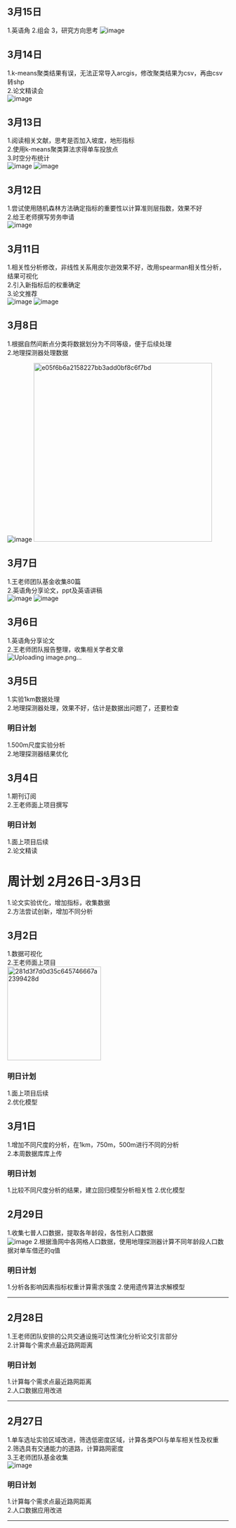 ## 3月15日
1.英语角
2.组会
3，研究方向思考
![image](https://github.com/CityGIS-lzjtu/PLAN/assets/134306304/5ed409b8-822f-4278-bf1d-4537c68e840a)

## 3月14日
1.k-means聚类结果有误，无法正常导入arcgis，修改聚类结果为csv，再由csv转shp<br>
2.论文精读会<br>
![image](https://github.com/CityGIS-lzjtu/PLAN/assets/134306304/bde94bf3-6978-4e6e-adf2-d79c1263ea99)

## 3月13日
1.阅读相关文献，思考是否加入坡度，地形指标<br>
2.使用k-means聚类算法求得单车投放点<br>
3.时空分布统计<br>
![image](https://github.com/CityGIS-lzjtu/PLAN/assets/134306304/7c77c414-d181-4589-be56-ea40ef2c9773)
![image](https://github.com/CityGIS-lzjtu/PLAN/assets/134306304/dda4d636-2b5e-4a6e-80c4-aed68154b48f)

## 3月12日
1.尝试使用随机森林方法确定指标的重要性以计算准则层指数，效果不好<br>
2.给王老师撰写劳务申请<br>
![image](https://github.com/CityGIS-lzjtu/PLAN/assets/134306304/5391c989-3802-413f-8112-63598c209074)

## 3月11日
1.相关性分析修改，非线性关系用皮尔逊效果不好，改用spearman相关性分析，结果可视化<br>
2.引入新指标后的权重确定<br>
3.论文推荐<br>
![image](https://github.com/CityGIS-lzjtu/PLAN/assets/134306304/e87e6c5b-1e61-45a7-ab6f-186ffd0392fb)
![image](https://github.com/CityGIS-lzjtu/PLAN/assets/134306304/c82d22f1-3796-45a3-8136-5652605c9494)


## 3月8日
1.根据自然间断点分类将数据划分为不同等级，便于后续处理<br>
2.地理探测器处理数据<br>

![image](https://github.com/CityGIS-lzjtu/PLAN/assets/134306304/491422f1-73b0-4165-9474-dd47d08b8141)
<img width="406" alt="e05f6b6a2158227bb3add0bf8c6f7bd" src="https://github.com/CityGIS-lzjtu/PLAN/assets/134306304/10ec09bd-c871-471e-a96f-20ec6e439c48">

## 3月7日
1.王老师团队基金收集80篇<br>
2.英语角分享论文，ppt及英语讲稿<br>
![image](https://github.com/CityGIS-lzjtu/PLAN/assets/134306304/8ecd3d14-2cd4-468b-84b9-4bc6634b0541)
![image](https://github.com/CityGIS-lzjtu/PLAN/assets/134306304/f6f9f6fd-11a0-4666-b233-e3eac21068f7)

## 3月6日
1.英语角分享论文<br>
2.王老师团队报告整理，收集相关学者文章<br>
![Uploading image.png…]()


## 3月5日
1.实验1km数据处理<br>
2.地理探测器处理，效果不好，估计是数据出问题了，还要检查<br>


### 明日计划
1.500m尺度实验分析<br>
2.地理探测器结果优化<br>

## 3月4日
1.期刊订阅<br>
2.王老师面上项目撰写<br>


### 明日计划
1.面上项目后续<br>
2.论文精读<br>

# 周计划 2月26日-3月3日
1.论文实验优化，增加指标，收集数据<br>
2.方法尝试创新，增加不同分析<br>

## 3月2日
1.数据可视化<br>
2.王老师面上项目<br>
<img width="213" alt="281d3f7d0d35c645746667a2399428d" src="https://github.com/CityGIS-lzjtu/PLAN/assets/134306304/d0a410c4-403d-44bc-9861-87743f466f03">


### 明日计划
1.面上项目后续<br>
2.优化模型<br>

## 3月1日
1.增加不同尺度的分析，在1km，750m，500m进行不同的分析<br>
2.本周数据库库上传<br>


### 明日计划
1.比较不同尺度分析的结果，建立回归模型分析相关性
2.优化模型

## 2月29日
1.收集七普人口数据，提取各年龄段，各性别人口数据<br>
![image](https://github.com/CityGIS-lzjtu/PLAN/assets/134306304/3aac9629-90ab-4ccc-85aa-17c72c2a2890)
2.根据渔网中各网格人口数据，使用地理探测器计算不同年龄段人口数据对单车借还的q值<br>
### 明日计划
1.分析各影响因素指标权重计算需求强度
2.使用遗传算法求解模型

--------
## 2月28日
1.王老师团队安排的公共交通设施可达性演化分析论文引言部分<br>
2.计算每个需求点最近路网距离<br>


### 明日计划
1.计算每个需求点最近路网距离<br>
2.人口数据应用改进<br>

--------
## 2月27日
1.单车选址实验区域改进，筛选低密度区域，计算各类POI与单车相关性及权重<br>
2.筛选具有交通能力的道路，计算路网密度<br>
3.王老师团队基金收集<br>
![image](https://github.com/CityGIS-lzjtu/PLAN/assets/134306304/88209361-453b-4f6c-9cbe-ff070bd20a4b)

### 明日计划
1.计算每个需求点最近路网距离<br>
2.人口数据应用改进<br>

--------
